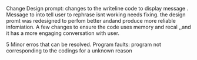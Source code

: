 Change
Design prompt: changes to the writeline code to display message . Message to into tell user to rephrase isnt working needs fixing.
the design promt was redesigned to perfom better andand produce more  reliable infomiation.
A few changes to ensure the code uses memory and recal ,,and it has a more engaging conversation with user.

5 Minor erros that can be resolved.
Program faults: program not corresponding to the codings for a unknown reason
